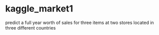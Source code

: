# kaggle_market1
 predict a full year worth of sales for three items at two stores located in three different countries
